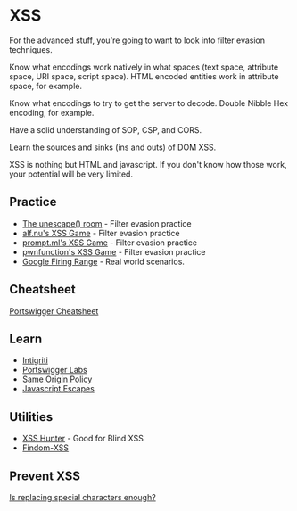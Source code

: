# XSS

For the advanced stuff, you're going to want to look into filter evasion techniques.

Know what encodings work natively in what spaces (text space, attribute space, URI space, script space). HTML encoded entities work in attribute space, for example.

Know what encodings to try to get the server to decode. Double Nibble Hex encoding, for example.

Have a solid understanding of SOP, CSP, and CORS.

Learn the sources and sinks (ins and outs) of DOM XSS.

XSS is nothing but HTML and javascript. If you don't know how those work, your potential will be very limited.

## Practice

* [The unescape() room](https://unescape-room.jobertabma.nl/) - Filter evasion practice
* [alf.nu's XSS Game](https://alf.nu/alert1) - Filter evasion practice
* [prompt.ml's XSS Game](http://prompt.ml/0)  - Filter evasion practice
* [pwnfunction's XSS Game](https://xss.pwnfunction.com/) - Filter evasion practice
* [Google Firing Range](https://public-firing-range.appspot.com/) - Real world scenarios.

## Cheatsheet

[Portswigger Cheatsheet](https://portswigger.net/web-security/cross-site-scripting/cheat-sheet)

## Learn

* [Intigriti](https://blog.intigriti.com/hackademy/cross-site-scripting-xss/)
* [Portswigger Labs](https://portswigger.net/web-security/cross-site-scripting)
* [Same Origin Policy](https://developer.mozilla.org/en-US/docs/Web/Security/Same-origin_policy)
* [Javascript Escapes](https://mathiasbynens.be/notes/javascript-escapes)

## Utilities

* [XSS Hunter](https://xsshunter.com/app) - Good for Blind XSS
* [Findom-XSS](https://github.com/dwisiswant0/findom-xss)

## Prevent XSS

[Is replacing special characters enough?](https://www.reddit.com/r/xss/comments/gqe7e3/is_this_enough_to_prevent_an_xss_attack/)

